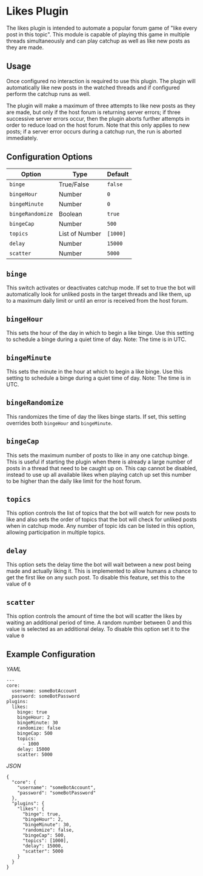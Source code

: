 # Likes Plugin

The likes plugin is intended to automate a popular forum game of "like every post in this topic". This module
is capable of playing this game in multiple threads simultaneously and can play catchup as well as like new
posts as they are made.

## Usage
Once configured no interaction is required to use this plugin. The plugin will automatically like new posts
in the watched threads and if configured perform the catchup runs as well.

The plugin will make a maximum of three attempts to like new posts as they are made, but only if the host
forum is returning server errors; if three successive server errors occur, then the plugin aborts further
attempts in order to reduce load on the host forum. Note that this only applies to new posts; if a
server error occurs during a catchup run, the run is aborted immediately.

## Configuration Options

| Option           | Type           | Default  |
|------------------|----------------|----------|
| `binge`          | True/False     | `false`  |
| `bingeHour`      | Number         | `0`      | 
| `bingeMinute`    | Number         | `0`      | 
| `bingeRandomize` | Boolean        | `true`   | 
| `bingeCap`       | Number         | `500`    | 
| `topics`         | List of Number | `[1000]` | 
| `delay`          | Number         | `15000`  | 
| `scatter`        | Number         | `5000`   | 

## `binge`
This switch activates or deactivates catchup mode. If set to true the bot will automatically look for unliked
posts in the target threads and like them, up to a maximum daily limit or until an error is received from 
the host forum.

## `bingeHour`
This sets the hour of the day in which to begin a like binge.
Use this setting to schedule a binge during a quiet time of day.
Note: The time is in UTC.

## `bingeMinute`
This sets the minute in the hour at which to begin a like binge.
Use this setting to schedule a binge during a quiet time of day.
Note: The time is in UTC.

## `bingeRandomize`
This randomizes the time of day the likes binge starts.
If set, this setting overrides both `bingeHour` and `bingeMinute`.

## `bingeCap`
This sets the maximum number of posts to like in any one catchup binge. This is useful if starting the plugin
when there is already a large number of posts in a thread that need to be caught up on. This cap cannot be 
disabled, instead to use up all available likes when playing catch up set this number to be higher than the 
daily like limit for the host forum.

## `topics`
This option controls the list of topics that the bot will watch for new posts to like and also sets the order
of topics that the bot will check for unliked posts when in catchup mode. Any number of topic ids can be 
listed in this option, allowing participation in multiple topics.

## `delay`
This option sets the delay time the bot will wait between a new post being made and actually liking it. This
is implemented to allow humans a chance to get the first like on any such post. To disable this feature, set
this to the value of `0`

## `scatter`
This option controls the amount of time the bot will scatter the likes by waiting an additional period of 
time. A random number between 0 and this value is selected as an additional delay. To disable this option set
it to the value `0`

## Example Configuration
*YAML*
```
---
core:
  username: someBotAccount
  password: someBotPassword
plugins:
  likes: 
    binge: true
    bingeHour: 2
    bingeMinute: 30
    randomize: false
    bingeCap: 500
    topics:
      - 1000
    delay: 15000
    scatter: 5000
```

*JSON*
```
{
  "core": {
    "username": "someBotAccount",
    "password": "someBotPassword"
  },
  "plugins": {
    "likes": {
      "binge": true,
      "bingeHour": 2,
      "bingeMinute": 30,
      "randomize": false,
      "bingeCap": 500,
      "topics": [1000],
      "delay": 15000,
      "scatter": 5000
    }
  }
}
```
